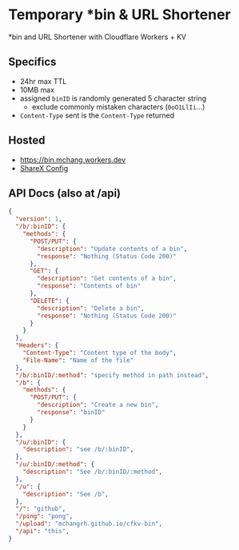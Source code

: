 # Temporary *bin & URL Shortener
*bin and URL Shortener with Cloudflare Workers + KV

## Specifics
- 24hr max TTL
- 10MB max
- assigned `binID` is randomly generated 5 character string
  - exclude commonly mistaken characters (`0oO1LlIi`...)
- `Content-Type` sent is the `Content-Type` returned

## Hosted
- https://bin.mchang.workers.dev
- [ShareX Config](docs/cfkv-bin.sxcu)

## API Docs (also at /api)
```json
{
  "version": 1,
  "/b/:binID": {
    "methods": {
      "POST/PUT": {
        "description": "Update contents of a bin",
        "response": "Nothing (Status Code 200)"
      },
      "GET": {
        "description": "Get contents of a bin",
        "response": "Contents of bin"
      },
      "DELETE": {
        "description": "Delete a bin",
        "response": "Nothing (Status Code 200)"
      }
    }
  },
  "Headers": {
    "Content-Type": "Content type of the body",
    "File-Name": "Name of the file"
  },
  "/b/:binID/:method": "specify method in path instead",
  "/b": {
    "methods": {
      "POST/PUT": {
        "description": "Create a new bin",
        "response": "binID"
      }
    }
  },
  "/u/:binID": {
    "description": "see /b/:binID",
  },
  "/u/:binID/:method": {
    "description": "See /b/:binID/:method",
  },
  "/u": {
    "description": "See /b",
  },
  "/": "github",
  "/ping": "pong",
  "/upload": "mchangrh.github.io/cfkv-bin",
  "/api": "this",
}
```